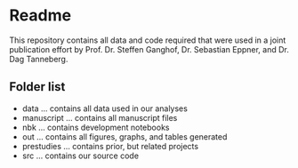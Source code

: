 # Readme

This repository contains all data and code required that were used in a joint
publication effort by Prof. Dr. Steffen Ganghof, Dr. Sebastian Eppner, and Dr. Dag Tanneberg.

## Folder list

- data ... contains all data used in our analyses
- manuscript ... contains all manuscript files
- nbk ... contains development notebooks
- out ... contains all figures, graphs, and tables generated
- prestudies ... contains prior, but related projects
- src ... contains our source code
